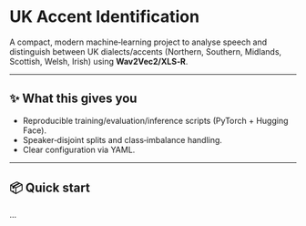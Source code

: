 # UK Accent Identification

A compact, modern machine‑learning project to analyse speech and distinguish between UK dialects/accents (Northern, Southern, Midlands, Scottish, Welsh, Irish) using **Wav2Vec2/XLS‑R**.

---

## ✨ What this gives you
- Reproducible training/evaluation/inference scripts (PyTorch + Hugging Face).
- Speaker‑disjoint splits and class‑imbalance handling.
- Clear configuration via YAML.

---

## 📦 Quick start

...
